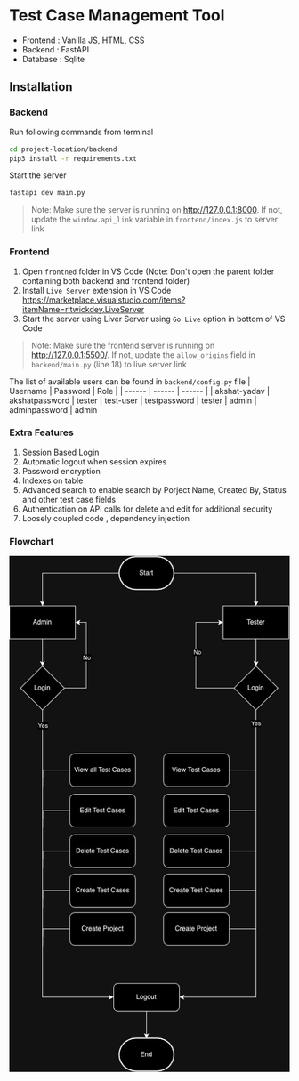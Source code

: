 # Test Case Management Tool

- Frontend : Vanilla JS, HTML, CSS
- Backend : FastAPI
- Database : Sqlite

## Installation

### Backend

Run following commands from terminal

```sh
cd project-location/backend
pip3 install -r requirements.txt
```

Start the server

```sh
fastapi dev main.py
```

> Note: Make sure the server is running on http://127.0.0.1:8000.
> If not, update the `window.api_link` variable in `frontend/index.js` to server link


### Frontend

1) Open `frontned` folder in VS Code 
(Note: Don't open the parent folder containing both backend and frontend folder)
2) Install `Live Server` extension in VS Code
https://marketplace.visualstudio.com/items?itemName=ritwickdey.LiveServer
3) Start the server using Liver Server using `Go Live` option in bottom of VS Code

> Note: Make sure the frontend server is running on http://127.0.0.1:5500/.
> If not, update the `allow_origins` field in `backend/main.py` (line 18) to live server link

The list of available users can be found in `backend/config.py` file
| Username | Password | Role |
| ------ | ------ | ------ |
| akshat-yadav | akshatpassword | tester
| test-user | testpassword | tester
| admin | adminpassword | admin


### Extra Features
1) Session Based Login
2) Automatic logout when session expires 
3) Password encryption
4) Indexes on table
5) Advanced search to enable search by Porject Name, Created By, Status and other test case fields
6) Authentication on API calls for delete and edit for additional security
7) Loosely coupled code , dependency injection


### Flowchart
![Flowchart](https://github.com/akshat-y/gupshup/blob/main/FlowChart.jpg?raw=true)